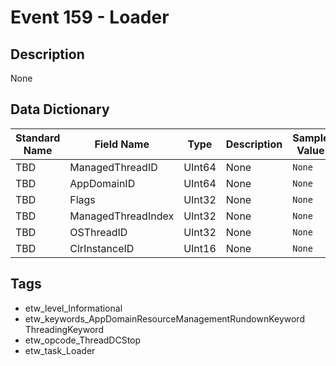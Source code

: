 # Event 159 - Loader

## Description
None

## Data Dictionary
|Standard Name|Field Name|Type|Description|Sample Value|
|---|---|---|---|---|
|TBD|ManagedThreadID|UInt64|None|`None`|
|TBD|AppDomainID|UInt64|None|`None`|
|TBD|Flags|UInt32|None|`None`|
|TBD|ManagedThreadIndex|UInt32|None|`None`|
|TBD|OSThreadID|UInt32|None|`None`|
|TBD|ClrInstanceID|UInt16|None|`None`|

## Tags
* etw_level_Informational
* etw_keywords_AppDomainResourceManagementRundownKeyword ThreadingKeyword
* etw_opcode_ThreadDCStop
* etw_task_Loader